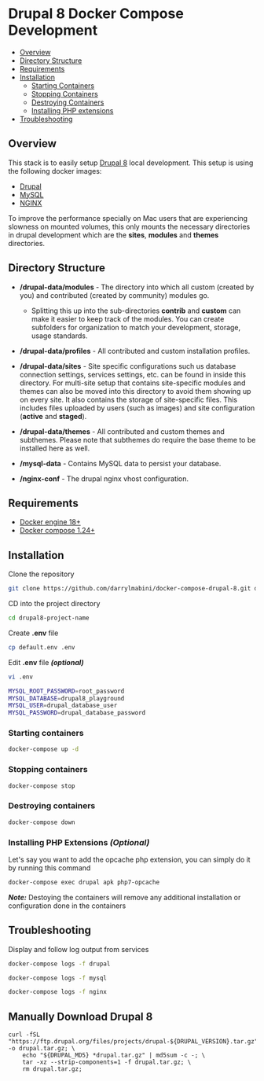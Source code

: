 # Drupal 8 Docker Compose Development

- [Overview](#overview)
- [Directory Structure](#directory-structure)
- [Requirements](#requirements)
- [Installation](#installation)
  - [Starting Containers](#starting-containers)
  - [Stopping Containers](#stopping-containers)
  - [Destroying Containers](#destroying-containers)
  - [Installing PHP extensions](<#Installing-php-extensions-(optional)>)
- [Troubleshooting](#troubleshooting)

## Overview

This stack is to easily setup [Drupal 8](https://www.drupal.org/8) local development. This setup is using the following docker images:

- [Drupal](https://hub.docker.com/_/drupal)
- [MySQL](https://hub.docker.com/_/mysql)
- [NGINX](https://hub.docker.com/_/nginx)

To improve the performance specially on Mac users that are experiencing slowness on mounted volumes, this only mounts the necessary directories in drupal development which are the **sites**, **modules** and **themes** directories.

## Directory Structure

- **/drupal-data/modules** - The directory into which all custom (created by you) and contributed (created by community) modules go.

  - Splitting this up into the sub-directories **contrib** and **custom** can make it easier to keep track of the modules. You can create subfolders for organization to match your development, storage, usage standards.

- **/drupal-data/profiles** - All contributed and custom installation profiles.

- **/drupal-data/sites** - Site specific configurations such us database connection settings, services settings, etc. can be found in inside this directory. For multi-site setup that contains site-specific modules and themes can also be moved into this directory to avoid them showing up on every site. It also contains the storage of site-specific files. This includes files uploaded by users (such as images) and site configuration (**active** and **staged**).

- **/drupal-data/themes** - All contributed and custom themes and subthemes. Please note that subthemes do require the base theme to be installed here as well.

- **/mysql-data** - Contains MySQL data to persist your database.

- **/nginx-conf** - The drupal nginx vhost configuration.

## Requirements

- [Docker engine 18+](https://docs.docker.com/install)
- [Docker compose 1.24+](https://docs.docker.com/compose/install)

## Installation

Clone the repository

```bash
git clone https://github.com/darrylmabini/docker-compose-drupal-8.git drupal8-project-name
```

CD into the project directory

```bash
cd drupal8-project-name
```

Create **.env** file

```bash
cp default.env .env
```

Edit **.env** file **_(optional)_**

```bash
vi .env
```

```bash
MYSQL_ROOT_PASSWORD=root_password
MYSQL_DATABASE=drupal8_playground
MYSQL_USER=drupal_database_user
MYSQL_PASSWORD=drupal_database_password
```

### Starting containers

```bash
docker-compose up -d
```

### Stopping containers

```bash
docker-compose stop
```

### Destroying containers

```bash
docker-compose down
```

### Installing PHP Extensions _(Optional)_

Let's say you want to add the opcache php extension, you can simply do it by running this command

```bash
docker-compose exec drupal apk php7-opcache
```

**_Note:_** Destoying the containers will remove any additional installation or configuration done in the containers

## Troubleshooting

Display and follow log output from services

```bash
docker-compose logs -f drupal
```

```bash
docker-compose logs -f mysql
```

```bash
docker-compose logs -f nginx
```

## Manually Download Drupal 8

```console
curl -fSL "https://ftp.drupal.org/files/projects/drupal-${DRUPAL_VERSION}.tar.gz" -o drupal.tar.gz; \
	echo "${DRUPAL_MD5} *drupal.tar.gz" | md5sum -c -; \
	tar -xz --strip-components=1 -f drupal.tar.gz; \
	rm drupal.tar.gz;
```
